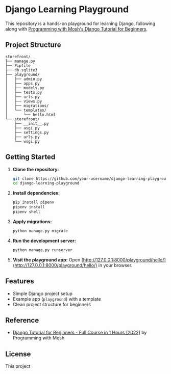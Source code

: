 # Django Learning Playground

This repository is a hands-on playground for learning Django, following along with [Programming with Mosh's Django Tutorial for Beginners](https://www.youtube.com/watch?v=rHux0gMZ3Eg).

## Project Structure

```
storefront/
├── manage.py
├── Pipfile
├── db.sqlite3
├── playground/
│   ├── admin.py
│   ├── apps.py
│   ├── models.py
│   ├── tests.py
│   ├── urls.py
│   ├── views.py
│   ├── migrations/
│   └── templates/
│       └── hello.html
└── storefront/
    ├── __init__.py
    ├── asgi.py
    ├── settings.py
    ├── urls.py
    └── wsgi.py
```

## Getting Started

1. **Clone the repository:**
   ```sh
   git clone https://github.com/your-username/django-learning-playground.git
   cd django-learning-playground
   ```

2. **Install dependencies:**
   ```sh
   pip install pipenv
   pipenv install
   pipenv shell
   ```

3. **Apply migrations:**
   ```sh
   python manage.py migrate
   ```

4. **Run the development server:**
   ```sh
   python manage.py runserver
   ```

5. **Visit the playground app:**
   Open [http://127.0.0.1:8000/playground/hello/](http://127.0.0.1:8000/playground/hello/) in your browser.

## Features

- Simple Django project setup
- Example app (`playground`) with a template
- Clean project structure for beginners

## Reference

- [Django Tutorial for Beginners - Full Course in 1 Hours [2022]](https://www.youtube.com/watch?v=rHux0gMZ3Eg) by Programming with Mosh

## License

This project
